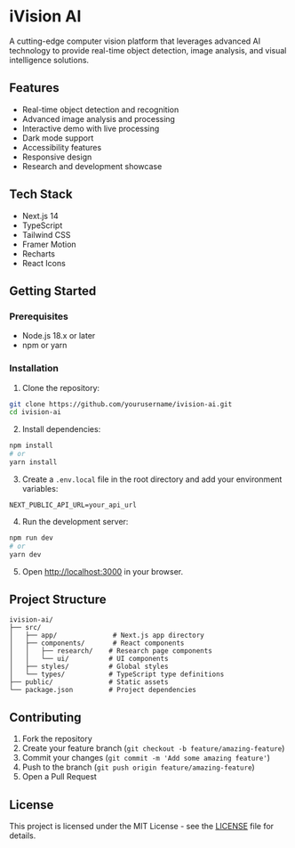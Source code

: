# iVision AI

A cutting-edge computer vision platform that leverages advanced AI technology to provide real-time object detection, image analysis, and visual intelligence solutions.

## Features

- Real-time object detection and recognition
- Advanced image analysis and processing
- Interactive demo with live processing
- Dark mode support
- Accessibility features
- Responsive design
- Research and development showcase

## Tech Stack

- Next.js 14
- TypeScript
- Tailwind CSS
- Framer Motion
- Recharts
- React Icons

## Getting Started

### Prerequisites

- Node.js 18.x or later
- npm or yarn

### Installation

1. Clone the repository:
```bash
git clone https://github.com/yourusername/ivision-ai.git
cd ivision-ai
```

2. Install dependencies:
```bash
npm install
# or
yarn install
```

3. Create a `.env.local` file in the root directory and add your environment variables:
```env
NEXT_PUBLIC_API_URL=your_api_url
```

4. Run the development server:
```bash
npm run dev
# or
yarn dev
```

5. Open [http://localhost:3000](http://localhost:3000) in your browser.

## Project Structure

```
ivision-ai/
├── src/
│   ├── app/              # Next.js app directory
│   ├── components/       # React components
│   │   ├── research/    # Research page components
│   │   └── ui/          # UI components
│   ├── styles/          # Global styles
│   └── types/           # TypeScript type definitions
├── public/              # Static assets
└── package.json         # Project dependencies
```

## Contributing

1. Fork the repository
2. Create your feature branch (`git checkout -b feature/amazing-feature`)
3. Commit your changes (`git commit -m 'Add some amazing feature'`)
4. Push to the branch (`git push origin feature/amazing-feature`)
5. Open a Pull Request

## License

This project is licensed under the MIT License - see the [LICENSE](LICENSE) file for details.

